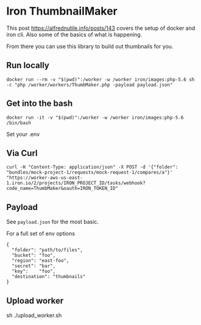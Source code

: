 # Iron ThumbnailMaker

This post https://alfrednutile.info/posts/143 covers the setup of docker and iron cli.
Also some of the basics of what is happening.

From there you can use this library to build out thumbnails for you.


## Run locally

~~~
docker run --rm -v "$(pwd)":/worker -w /worker iron/images:php-5.6 sh -c "php /worker/workers/ThumbMaker.php -payload payload.json"
~~~

## Get into the bash

~~~
docker run -it -v "$(pwd)":/worker -w /worker iron/images:php-5.6 /bin/bash
~~~

Set your .env


## Via Curl

~~~
curl -H "Content-Type: application/json" -X POST -d '{"folder": "bundles/mock-project-1/requests/mock-request-1/compares/a"}' "https://worker-aws-us-east-1.iron.io/2/projects/IRON_PROJECT_ID/tasks/webhook?code_name=ThumbMaker&oauth=IRON_TOKEN_ID"
~~~

## Payload

See `payload.json` for the most basic.

For a full set of env options

~~~
{
  "folder": "path/to/files",
  "bucket": "foo",
  "region": "east-foo",
  "secret": "bar",
  "key":    "foo",
  "destination": "thumbnails"
}
~~~

## Upload worker

sh ./upload_worker.sh